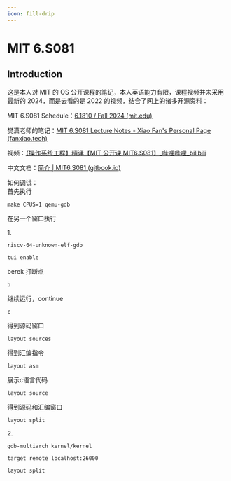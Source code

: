 ```yaml
---
icon: fill-drip
---
```


# MIT 6.S081



## Introduction <a href="#tst9g" id="tst9g"></a>

这是本人对 MIT 的 OS 公开课程的笔记，本人英语能力有限，课程视频并未采用最新的 2024，而是去看的是 2022 的视频，结合了网上的诸多开源资料：

MIT 6.S081 Schedule：[6.1810 / Fall 2024 (mit.edu)](https://pdos.csail.mit.edu/6.S081/2024/schedule.html)

樊潇老师的笔记：[MIT 6.S081 Lecture Notes - Xiao Fan's Personal Page (fanxiao.tech)](https://fanxiao.tech/posts/2021-03-02-mit-6s081-notes/#11-processes-and-memory)

视频：[【操作系统工程】精译【MIT 公开课 MIT6.S081】\_哔哩哔哩\_bilibili](https://www.bilibili.com/video/BV1rS4y1n7y1/?spm_id_from=333.337.search-card.all.click\&vd_source=09b781e37940ba73b70deb9e59824d33)

中文文档：[简介 | MIT6.S081 (gitbook.io)](https://mit-public-courses-cn-translatio.gitbook.io/mit6-s081)



如何调试：\
首先执行

```
make CPUS=1 qemu-gdb
```

在另一个窗口执行

1\.

```
riscv-64-unknown-elf-gdb
```

```
tui enable
```

berek 打断点

```
b
```

继续运行，continue

```
c
```



得到源码窗口

```
layout sources
```



得到汇编指令

```
layout asm
```

展示c语言代码

```
layout source
```

得到源码和汇编窗口

```
layout split
```







2\.

```
gdb-multiarch kernel/kernel
```

```
target remote localhost:26000
```

```
layout split
```



